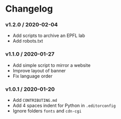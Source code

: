 Changelog
=========

### v1.2.0 / 2020-02-04

  - Add scripts to archive an EPFL lab
  - Add robots.txt

### v1.1.0 / 2020-01-27

  - Add simple script to mirror a website
  - Improve layout of banner
  - Fix language order

### v1.0.1 / 2020-01-20

  - Add `CONTRIBUTING.md`
  - Add 4 spaces indent for Python in `.editorconfig`
  - Ignore folders `fonts` and `cdn-cgi`
